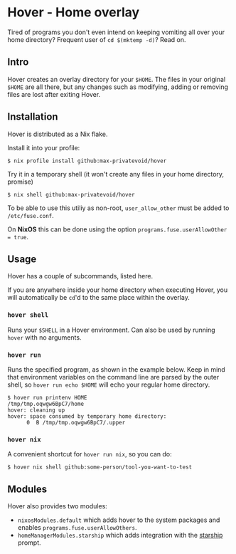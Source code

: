 # Hover - Home overlay

Tired of programs you don't even intend on keeping vomiting all over your home directory?
Frequent user of `cd $(mktemp -d)`? Read on.

## Intro

Hover creates an overlay directory for your `$HOME`.
The files in your original `$HOME` are all there, but any changes such as
modifying, adding or removing files are lost after exiting Hover.

## Installation

Hover is distributed as a Nix flake.

Install it into your profile:
```console
$ nix profile install github:max-privatevoid/hover
```

Try it in a temporary shell
(it won't create any files in your home directory, promise)
```
$ nix shell github:max-privatevoid/hover
```

To be able to use this utiliy as non-root, `user_allow_other` must be added to `/etc/fuse.conf`.

On **NixOS** this can be done using the option `programs.fuse.userAllowOther = true`.

## Usage

Hover has a couple of subcommands, listed here.

If you are anywhere inside your home directory when executing Hover,
you will automatically be `cd`'d to the same place within the overlay.

### `hover shell`

Runs your `$SHELL` in a Hover environment. Can also be used by running `hover` with no arguments.

### `hover run`

Runs the specified program, as shown in the example below.
Keep in mind that environment variables on the command line are parsed by the
outer shell, so `hover run echo $HOME` will echo your regular home directory.

```console
$ hover run printenv HOME
/tmp/tmp.oqwgw6BpC7/home
hover: cleaning up
hover: space consumed by temporary home directory:
      0  B /tmp/tmp.oqwgw6BpC7/.upper
```

### `hover nix`

A convenient shortcut for `hover run nix`, so you can do:
```console
$ hover nix shell github:some-person/tool-you-want-to-test
```

## Modules

Hover also provides two modules:
- `nixosModules.default` which adds hover to the system packages and enables `programs.fuse.userAllowOthers`.
- `homeManagerModules.starship` which adds integration with the [starship](https://starship.rs/) prompt.
